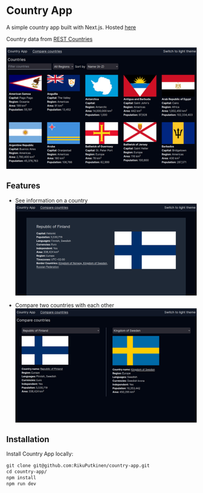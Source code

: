 
# Country App

A simple country app built with Next.js.
Hosted [here](https://country-app-y7ik.vercel.app/)

Country data from [REST Countries](https://restcountries.com)

![Screenshot of the homepage](https://github.com/RikuPutkinen/country-app/blob/main/public/images/index-image.png?raw=true)

## Features

* See information on a country
![Screenshot of the country view](https://github.com/RikuPutkinen/country-app/blob/main/public/images/country-image.png?raw=true)

* Compare two countries with each other
![Screenshot of the compre view](https://github.com/RikuPutkinen/country-app/blob/main/public/images/compare-image.png?raw=true)

## Installation

Install Country App locally:
```
git clone git@github.com:RikuPutkinen/country-app.git
cd country-app/
npm install
npm run dev
```
